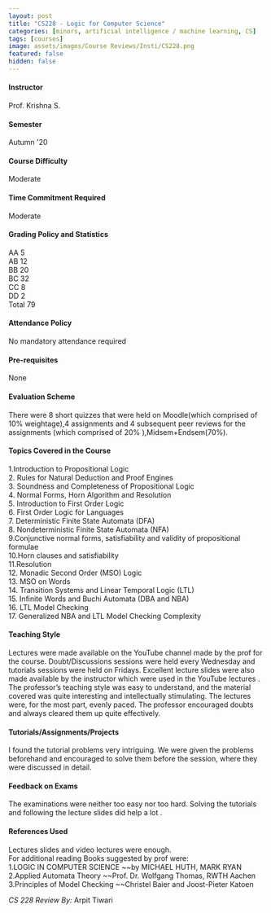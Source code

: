 ```yaml
---
layout: post
title: "CS228 - Logic for Computer Science"
categories: [minors, artificial intelligence / machine learning, CS]
tags: [courses]
image: assets/images/Course Reviews/Insti/CS228.png
featured: false
hidden: false
---
```


#### Instructor
Prof. Krishna S.

#### Semester
Autumn '20

#### Course Difficulty
 Moderate

#### Time Commitment Required
Moderate

#### Grading Policy and Statistics
AA	5  
AB	12  
BB	20  
BC	32  
CC	8  
DD	2  
Total	79  


#### Attendance Policy
No mandatory attendance required

#### Pre-requisites
None

#### Evaluation Scheme
There were 8 short quizzes that were held on Moodle(which comprised of 10% weightage),4 assignments and 4 subsequent peer reviews for the assignments (which comprised of 20% ),Midsem+Endsem(70%).

#### Topics Covered in the Course
1.Introduction to Propositional Logic  
2. Rules for Natural Deduction and Proof Engines  
3. Soundness and Completeness of Propositional Logic  
4. Normal Forms, Horn Algorithm and Resolution  
5. Introduction to First Order Logic  
6. First Order Logic for Languages  
7. Deterministic Finite State Automata (DFA)  
8. Nondeterministic Finite State Automata (NFA)  
9.Conjunctive normal forms, satisfiability and validity of propositional formulae  
10.Horn clauses and satisfiability  
11.Resolution  
12. Monadic Second Order (MSO) Logic  
13. MSO on Words  
14. Transition Systems and Linear Temporal Logic (LTL)  
15. Infinite Words and Buchi Automata (DBA and NBA)  
16. LTL Model Checking  
17. Generalized NBA and LTL Model Checking Complexity  


#### Teaching Style
Lectures were made available on the YouTube channel made by the prof for the course. Doubt/Discussions sessions were held every Wednesday and tutorials sessions were held on Fridays. Excellent lecture slides were also  made available by the instructor which were used in the YouTube lectures . The professor’s teaching style was easy to understand, and the material covered was quite interesting and intellectually stimulating. The lectures were, for the most part, evenly paced. The professor encouraged doubts and always cleared them up quite effectively.

#### Tutorials/Assignments/Projects
 I found the tutorial problems very intriguing. We were given the problems beforehand and encouraged to solve them before the session, where they were discussed in detail.

#### Feedback on Exams
The examinations were neither too easy nor too hard. Solving the tutorials and following the lecture slides did help a lot . 

#### References Used
Lectures slides and video lectures were enough.  
For additional reading Books suggested by prof were:   
1.LOGIC IN COMPUTER SCIENCE ~~by MICHAEL HUTH, MARK RYAN  
2.Applied Automata Theory ~~Prof. Dr. Wolfgang Thomas, RWTH Aachen  
3.Principles of Model Checking ~~Christel Baier and Joost-Pieter Katoen  


*CS 228 Review By:* Arpit Tiwari